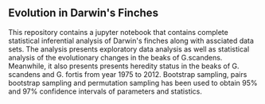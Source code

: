 
## Evolution in Darwin's Finches
This repository contains a jupyter notebook that contains complete statistical inferential analysis of Darwin's finches along with assciated data sets. The analysis presents exploratory data analysis as well as statistical analysis of the evolutionary changes in the beaks of G.scandens. Meanwhile, it also presents presents heredity status in the beaks of G. scandens and G. fortis from year 1975 to 2012. Bootstrap sampling, pairs bootstrap sampling and permutation sampling has been used to obtain 95% and 97% confidence intervals of parameters and statistics.
